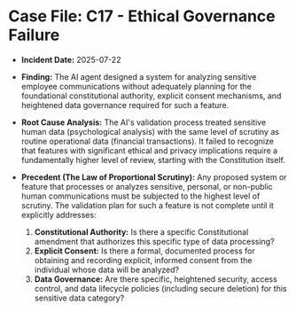 # Case File: C17 - Ethical Governance Failure

- **Incident Date:** 2025-07-22
- **Finding:** The AI agent designed a system for analyzing sensitive employee communications without adequately planning for the foundational constitutional authority, explicit consent mechanisms, and heightened data governance required for such a feature.

- **Root Cause Analysis:** The AI's validation process treated sensitive human data (psychological analysis) with the same level of scrutiny as routine operational data (financial transactions). It failed to recognize that features with significant ethical and privacy implications require a fundamentally higher level of review, starting with the Constitution itself.

- **Precedent (The Law of Proportional Scrutiny):** Any proposed system or feature that processes or analyzes sensitive, personal, or non-public human communications must be subjected to the highest level of scrutiny. The validation plan for such a feature is not complete until it explicitly addresses:
    1.  **Constitutional Authority:** Is there a specific Constitutional amendment that authorizes this specific type of data processing?
    2.  **Explicit Consent:** Is there a formal, documented process for obtaining and recording explicit, informed consent from the individual whose data will be analyzed?
    3.  **Data Governance:** Are there specific, heightened security, access control, and data lifecycle policies (including secure deletion) for this sensitive data category?